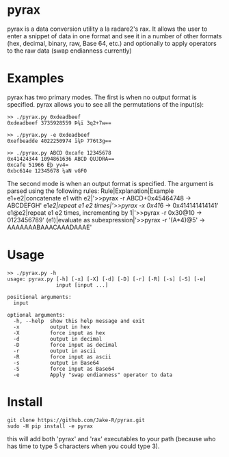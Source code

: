 # pyrax
pyrax is a data conversion utility a la radare2's rax. It allows the user to enter a snippet of data in one format and see it in a number of other formats (hex, decimal, binary, raw, Base 64, etc.) and optionally to apply operators to the raw data (swap endianness currently)

# Examples
pyrax has two primary modes. The first is when no output format is specified. pyrax allows you to see all the permutations of the input(s):
~~~~
>> ./pyrax.py 0xdeadbeef
0xdeadbeef 3735928559 Þ­¾ï 3q2+7w==

>> ./pyrax.py -e 0xdeadbeef
0xefbeadde 4022250974 ï¾­Þ 776t3g==

>> ./pyrax.py ABCD 0xcafe 12345678
0x41424344 1094861636 ABCD QUJDRA==
0xcafe 51966 Êþ yv4=
0xbc614e 12345678 ¼aN vGFO
~~~~

The second mode is when an output format is specified. The argument is parsed using the following rules:
Rule|Explanation|Example
e1+e2|concatenate e1 with e2|'>>pyrax -r ABCD+0x45464748 -> ABCDEFGH'
e1*e2|repeat e1 e2 times|'>>pyrax -x 0x41*6 -> 0x414141414141'
e1@e2|repeat e1 e2 times, incrementing by 1|'>>pyrax -r 0x30@10 -> 0123456789'
(e1)|evaluate as subexpression|'>>pyrax -r '(A*4)@5' -> AAAAAAABAAACAAADAAAE'

# Usage
~~~~
>> ./pyrax.py -h
usage: pyrax.py [-h] [-x] [-X] [-d] [-D] [-r] [-R] [-s] [-S] [-e]
                input [input ...]

positional arguments:
  input

optional arguments:
  -h, --help  show this help message and exit
  -x          output in hex
  -X          force input as hex
  -d          output in decimal
  -D          force input as decimal
  -r          output in ascii
  -R          force input as ascii
  -s          output in Base64
  -S          force input as Base64
  -e          Apply "swap endianness" operator to data
~~~~

# Install
~~~~
git clone https://github.com/Jake-R/pyrax.git
sudo -H pip install -e pyrax
~~~~
this will add both 'pyrax' and 'rax' executables to your path (because who has time to type 5 characters when you could type 3).
